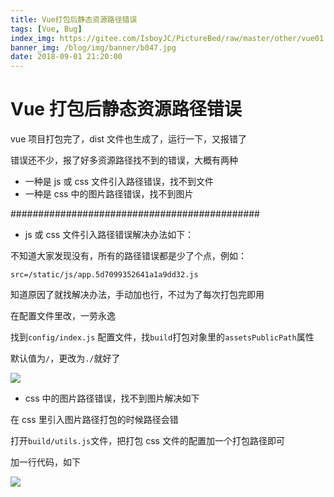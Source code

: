 ```yaml
---
title: Vue打包后静态资源路径错误
tags: [Vue, Bug]
index_img: https://gitee.com/IsboyJC/PictureBed/raw/master/other/vue01.jpg
banner_img: /blog/img/banner/b047.jpg
date: 2018-09-01 21:20:00
---
```


# Vue 打包后静态资源路径错误

vue 项目打包完了，dist 文件也生成了，运行一下，又报错了

错误还不少，报了好多资源路径找不到的错误，大概有两种

- 一种是 js 或 css 文件引入路径错误，找不到文件
- 一种是 css 中的图片路径错误，找不到图片

#############################################

- js 或 css 文件引入路径错误解决办法如下：

不知道大家发现没有，所有的路径错误都是少了个点，例如：

`src=/static/js/app.5d7099352641a1a9dd32.js`

知道原因了就找解决办法，手动加也行，不过为了每次打包完即用

在配置文件里改，一劳永逸

找到`config/index.js` 配置文件，找`build`打包对象里的`assetsPublicPath`属性

默认值为`/`，更改为`./`就好了

![](https://gitee.com/IsboyJC/PictureBed/raw/master/other/20190401001.png)

- css 中的图片路径错误，找不到图片解决如下

在 css 里引入图片路径打包的时候路径会错

打开`build/utils.js`文件，把打包 css 文件的配置加一个打包路径即可

加一行代码，如下

![](https://gitee.com/IsboyJC/PictureBed/raw/master/other/20190401002.png)
